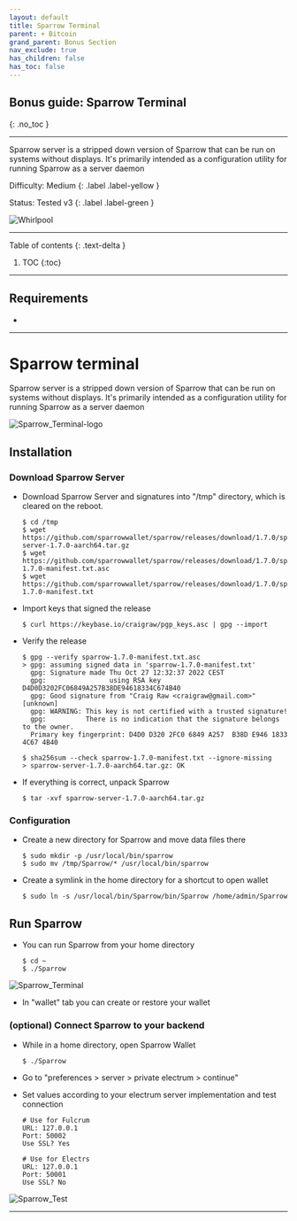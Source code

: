 ```yaml
---
layout: default
title: Sparrow Terminal
parent: + Bitcoin
grand_parent: Bonus Section
nav_exclude: true
has_children: false
has_toc: false
---
```


## Bonus guide: Sparrow Terminal
{: .no_toc }

---

Sparrow server is a stripped down version of Sparrow that can be run on systems without displays. It's primarily intended as a configuration utility for running Sparrow as a server daemon

Difficulty: Medium 
{: .label .label-yellow }

Status: Tested v3 
{: .label .label-green }

![Whirlpool](../../../images/whirlpool_logo.png)

---

Table of contents
{: .text-delta }

1. TOC
{:toc}

---

## Requirements

* 

---

# Sparrow terminal
Sparrow server is a stripped down version of Sparrow that can be run on systems without displays. It's primarily intended as a configuration utility for running Sparrow as a server daemon

![Sparrow_Terminal-logo](../../images/sparrow-terminal-logo.jpg)

## Installation

### Download Sparrow Server

* Download Sparrow Server and signatures into "/tmp" directory, which is cleared on the reboot.

  ```
  $ cd /tmp
  $ wget https://github.com/sparrowwallet/sparrow/releases/download/1.7.0/sparrow-server-1.7.0-aarch64.tar.gz
  $ wget https://github.com/sparrowwallet/sparrow/releases/download/1.7.0/sparrow-1.7.0-manifest.txt.asc
  $ wget https://github.com/sparrowwallet/sparrow/releases/download/1.7.0/sparrow-1.7.0-manifest.txt
  ```
  
* Import keys that signed the release 

  ```
  $ curl https://keybase.io/craigraw/pgp_keys.asc | gpg --import
  ```
  
* Verify the release
  
  ```
  $ gpg --verify sparrow-1.7.0-manifest.txt.asc
  > gpg: assuming signed data in 'sparrow-1.7.0-manifest.txt'
    gpg: Signature made Thu Oct 27 12:32:37 2022 CEST
    gpg:                using RSA key D4D0D3202FC06849A257B38DE94618334C674B40
    gpg: Good signature from "Craig Raw <craigraw@gmail.com>" [unknown]
    gpg: WARNING: This key is not certified with a trusted signature!
    gpg:          There is no indication that the signature belongs to the owner.
    Primary key fingerprint: D4D0 D320 2FC0 6849 A257  B38D E946 1833 4C67 4B40
  ```
  
  ```
  $ sha256sum --check sparrow-1.7.0-manifest.txt --ignore-missing
  > sparrow-server-1.7.0-aarch64.tar.gz: OK
  ```

* If everything is correct, unpack Sparrow 

  ```
  $ tar -xvf sparrow-server-1.7.0-aarch64.tar.gz
  ```

### Configuration 

* Create a new directory for Sparrow and move data files there

  ```
  $ sudo mkdir -p /usr/local/bin/sparrow
  $ sudo mv /tmp/Sparrow/* /usr/local/bin/sparrow
  ```
 
* Create a symlink in the home directory for a shortcut to open wallet
 
  ``` 
  $ sudo ln -s /usr/local/bin/Sparrow/bin/Sparrow /home/admin/Sparrow
  ```
 
## Run Sparrow 

* You can run Sparrow from your home directory

  ```
  $ cd ~
  $ ./Sparrow
  ```
  
![Sparrow_Terminal](../../images/sparrow-terminal.png)
  
* In "wallet" tab you can create or restore your wallet

### (optional) Connect Sparrow to your backend

* While in a home directory, open Sparrow Wallet

  ```
  $ ./Sparrow
  ```

* Go to "preferences > server > private electrum > continue"
* Set values according to your electrum server implementation and test connection

  ```
  # Use for Fulcrum
  URL: 127.0.0.1
  Port: 50002
  Use SSL? Yes
  
  # Use for Electrs
  URL: 127.0.0.1
  Port: 50001
  Use SSL? No
  ```
  
![Sparrow_Test](../../images/sparrow-test.png)
 
---
